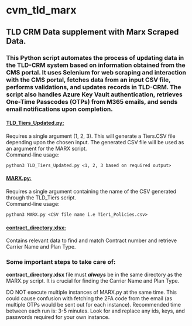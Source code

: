 # cvm_tld_marx
## TLD CRM Data supplement with Marx Scraped Data.

### This Python script automates the process of updating data in the TLD-CRM system based on information obtained from the CMS portal. It uses Selenium for web scraping and interaction with the CMS portal, fetches data from an input CSV file, performs validations, and updates records in TLD-CRM. The script also handles Azure Key Vault authentication, retrieves One-Time Passcodes (OTPs) from M365 emails, and sends email notifications upon completion.

#### **[TLD_Tiers_Updated.py:](https://drive.google.com/file/d/17crFL5IsGIfHzQLltWNMmDT0d8lzs8fH/view 'Detailed Documentation')**
Requires a single argument (1, 2, 3). This will generate a Tiers.CSV file depending upon the chosen input. The generated CSV file will be used as an argument for the MARX script. <br>
Command-line usage:<br>
```
python3 TLD_Tiers_Updated.py <1, 2, 3 based on required output>
```

#### **[MARX.py:](https://drive.google.com/file/d/1FTx7U3N90J4XHZR1JuzAJ9c5UlXbFLOV/view 'Detailed Documentation')**
Requires a single argument containing the name of the CSV generated through the TLD_Tiers script.<br>
Command-line usage:<br>
```
python3 MARX.py <CSV file name i.e Tier1_Policies.csv>
```

#### **[contract_directory.xlsx:](https://docs.google.com/spreadsheets/d/1RueedxgYvXycOgmRffDHv26vmcbpUE5bPt3PNB-a35w/edit 'Google Spreadsheet')**
Contains relevant data to find and match Contract number and retrieve Carrier Name and Plan Type.

### **Some important steps to take care of**:
**contract_directory.xlsx** file must __*always*__ be in the same directory as the MARX.py script. It is crucial for finding the Carrier Name and Plan Type.

DO NOT execute multiple instances of MARX.py at the same time. This could cause confusion with fetching the 2FA code from the email (as multiple OTPs would be sent out for each instance).
Recommended time between each run is: 3-5 minutes.  Look for and replace any ids, keys, and passwords required for your own instance.
